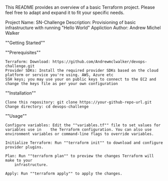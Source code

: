 This README provides an overview of a basic Terraform project. Please feel free to adapt and expand it to fit your specific needs.

Project Name: SN-Challenge 
Description: Provisioning of basic infrastructure with running "Hello World" Appliction
Author: Andrew Michel Walker 

""Getting Started""

""Prerequisites""

    Terraform: Download: https://github.com/Andrewmclwalker/devops-challenge.git
    Provider SDKs: Install the required provider SDKs based on the cloud platform or service you're using. AWS, Azure etc
    SSH keys; you may use your on public keys to connect to the EC2 and change the keys file as per your own configuration  


""Installation""

    Clone this repository: git clone https://your-github-repo-url.git
    Change directory: cd devops-challenge
""Usage""

    Configure variables: Edit the ""variables.tf"" file to set values for variables use in    the Terraform configuration. You can also use environment variables or command-line flags to override variables.
    
    Initialize Terraform: Run ""terraform init"" to download and configure provider plugins.
    
    Plan: Run ""terraform plan"" to preview the changes Terraform will make to your 
        infrastructure.
    
    Apply: Run ""terraform apply"" to apply the changes.